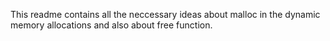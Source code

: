 This readme contains all the neccessary ideas about malloc in the dynamic memory allocations and also about free function.
